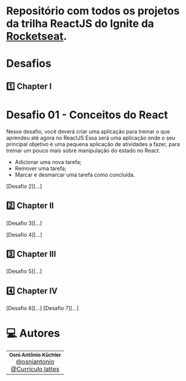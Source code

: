# Repositório com todos os projetos da trilha ReactJS do Ignite da [Rocketseat](https://github.com/Rocketseat).

# Desafios

## :one: Chapter I

# Desafio 01 - Conceitos do React
Nesse desafio, você deverá criar uma aplicação para treinar o que aprendeu até agora no ReactJS
Essa será uma aplicação onde o seu principal objetivo é uma pequena aplicação de atividades a fazer, para treinar um pouco mais sobre manipulação do estado no React.
- Adicionar uma nova tarefa;
- Remover uma tarefa;
- Marcar e desmarcar uma tarefa como concluída.

[Desafio 2][...]

## :two: Chapter II

[Desafio 3][...]

[Desafio 4][...]

## :three: Chapter III

[Desafio 5][...]

## :four: Chapter IV

[Desafio 6][...]
[Desafio 7][...]

# :computer: Autores

<table>
  <tr>
    <td align="center">
      <a href="https://github.com/osniantonio/ignite-reactjs/">
        <sub>
          <b>Osni Antônio Küchler</b>
        </sub>
       </a>
       <br />
       <a href="https://www.linkedin.com/in/osni-ant%C3%B4nio-k%C3%BCchler-5487b13b/" title="Linkedin">@osniantonio</a>
       <br />
       <a href="http://lattes.cnpq.br/0325340002431393" title="Linkedin">@Currículo lattes</a>
    </td>
  </tr>
</table>


